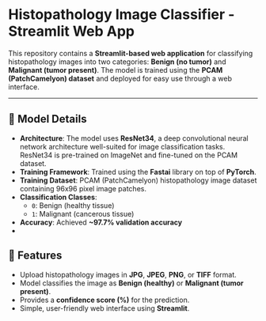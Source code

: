 # Histopathology Image Classifier - Streamlit Web App

This repository contains a **Streamlit-based web application** for classifying histopathology images into two categories: **Benign (no tumor)** and **Malignant (tumor present)**. The model is trained using the **PCAM (PatchCamelyon) dataset** and deployed for easy use through a web interface.

---

## 🧠 Model Details

- **Architecture**: The model uses **ResNet34**, a deep convolutional neural network architecture well-suited for image classification tasks. ResNet34 is pre-trained on ImageNet and fine-tuned on the PCAM dataset.
- **Training Framework**: Trained using the **Fastai** library on top of **PyTorch**.
- **Training Dataset**: PCAM (PatchCamelyon) histopathology image dataset containing 96x96 pixel image patches.
- **Classification Classes**:
  - `0`: Benign (healthy tissue)
  - `1`: Malignant (cancerous tissue)
- **Accuracy**: Achieved **~97.7% validation accuracy**
- 
## 🚀 Features

- Upload histopathology images in **JPG**, **JPEG**, **PNG**, or **TIFF** format.
- Model classifies the image as **Benign (healthy)** or **Malignant (tumor present)**.
- Provides a **confidence score (%)** for the prediction.
- Simple, user-friendly web interface using **Streamlit**.



